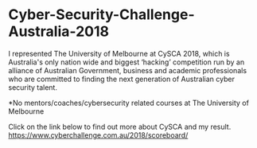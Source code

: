 # Cyber-Security-Challenge-Australia-2018

I represented The University of Melbourne at CySCA 2018, which is Australia's only nation wide and biggest ‘hacking’ competition run by an alliance of Australian Government, business and academic professionals who are committed to finding the next generation of Australian cyber security talent.

*No mentors/coaches/cybersecurity related courses at The University of Melbourne

Click on the link below to find out more about CySCA and my result.
https://www.cyberchallenge.com.au/2018/scoreboard/

